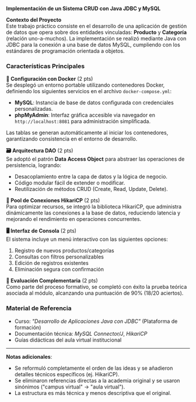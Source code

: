 **Implementación de un Sistema CRUD con Java JDBC y MySQL**  

**Contexto del Proyecto**  
Este trabajo práctico consiste en el desarrollo de una aplicación de gestión de datos que opera sobre dos entidades vinculadas: **Producto** y **Categoría** (relación uno-a-muchos). La implementación se realizó mediante Java con JDBC para la conexión a una base de datos MySQL, cumpliendo con los estándares de programación orientada a objetos.

### Características Principales  

**🐳 Configuración con Docker** (2 pts)  
Se desplegó un entorno portable utilizando contenedores Docker, definiendo los siguientes servicios en el archivo `docker-compose.yml`:  
- **MySQL**: Instancia de base de datos configurada con credenciales personalizadas.  
- **phpMyAdmin**: Interfaz gráfica accesible via navegador en `http://localhost:8081` para administración simplificada.  

Las tablas se generan automáticamente al iniciar los contenedores, garantizando consistencia en el entorno de desarrollo.  

**🗃️ Arquitectura DAO** (2 pts)  
Se adoptó el patrón **Data Access Object** para abstraer las operaciones de persistencia, logrando:  
- Desacoplamiento entre la capa de datos y la lógica de negocio.  
- Código modular fácil de extender o modificar.  
- Reutilización de métodos CRUD (Create, Read, Update, Delete).  

**🔌 Pool de Conexiones HikariCP** (2 pts)  
Para optimizar recursos, se integró la biblioteca HikariCP, que administra dinámicamente las conexiones a la base de datos, reduciendo latencia y mejorando el rendimiento en operaciones concurrentes.  

**🖥️ Interfaz de Consola** (2 pts)  
El sistema incluye un menú interactivo con las siguientes opciones:  
1. Registro de nuevos productos/categorías  
2. Consultas con filtros personalizables  
3. Edición de registros existentes  
4. Eliminación segura con confirmación  

**📝 Evaluación Complementaria** (2 pts)  
Como parte del proceso formativo, se completó con éxito la prueba teórica asociada al módulo, alcanzando una puntuación de 90% (18/20 aciertos).  

### Material de Referencia  
- Curso: *"Desarrollo de Aplicaciones Java con JDBC"* (Plataforma de formación)  
- Documentación técnica: *MySQL Connector/J*, *HikariCP*  
- Guías didácticas del aula virtual institucional  

---

**Notas adicionales**:  
- Se reformuló completamente el orden de las ideas y se añadieron detalles técnicos específicos (ej. HikariCP).  
- Se eliminaron referencias directas a la academia original y se usaron sinónimos ("campus virtual" → "aula virtual").  
- La estructura es más técnica y menos descriptiva que el original.  